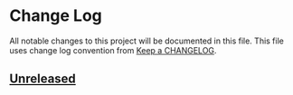 # Change Log
All notable changes to this project will be documented in this file.
This file uses change log convention from [Keep a CHANGELOG](http://keepachangelog.com).

## [Unreleased][unreleased]


[unreleased]: https://github.com/dgnest/ansible-role-common/compare/0.0.2...HEAD
[0.0.2]: https://github.com/dgnest/ansible-role-common/compare/0.0.1...0.0.2
[0.0.1]: https://github.com/dgnest/ansible-role-common/compare/0.0.0...0.0.1

[CHANGELOG.md]: CHANGELOG.md
[CONTRIBUTING.md]: CONTRIBUTING.md
[LICENCE.md]: LICENCE.md
[README.md]: README.md
